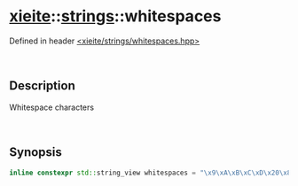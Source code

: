# [xieite](../xieite.md)\:\:[strings](../strings.md)\:\:whitespaces
Defined in header [<xieite/strings/whitespaces.hpp>](../../include/xieite/strings/whitespaces.hpp)

&nbsp;

## Description
Whitespace characters

&nbsp;

## Synopsis
```cpp
inline constexpr std::string_view whitespaces = "\x9\xA\xB\xC\xD\x20\x85\xA0";
```
